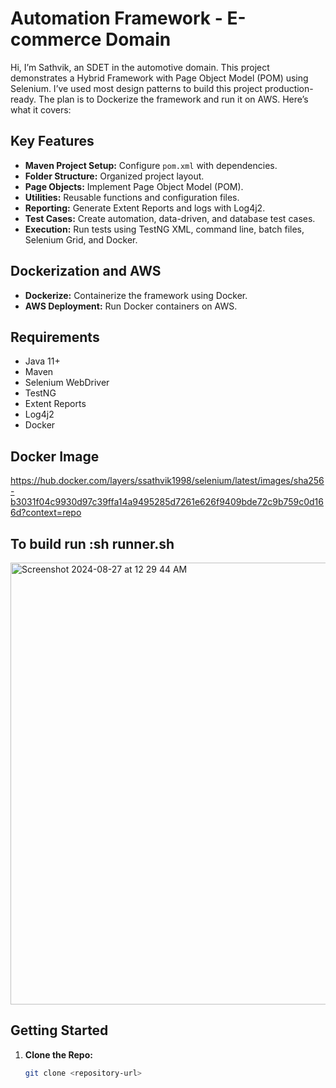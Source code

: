 # Automation Framework - E-commerce Domain

Hi, I’m Sathvik, an SDET in the automotive domain. 
This project demonstrates a Hybrid Framework with Page Object Model (POM) using Selenium. 
I’ve used most design patterns to build this project production-ready. 
The plan is to Dockerize the framework and run it on AWS. Here’s what it covers:

## Key Features

- **Maven Project Setup:** Configure `pom.xml` with dependencies.
- **Folder Structure:** Organized project layout.
- **Page Objects:** Implement Page Object Model (POM).
- **Utilities:** Reusable functions and configuration files.
- **Reporting:** Generate Extent Reports and logs with Log4j2.
- **Test Cases:** Create automation, data-driven, and database test cases.
- **Execution:** Run tests using TestNG XML, command line, batch files, Selenium Grid, and Docker.

## Dockerization and AWS

- **Dockerize:** Containerize the framework using Docker.
- **AWS Deployment:** Run Docker containers on AWS.


## Requirements
- Java 11+
- Maven
- Selenium WebDriver
- TestNG
- Extent Reports
- Log4j2
- Docker


## Docker Image
https://hub.docker.com/layers/ssathvik1998/selenium/latest/images/sha256-b3031f04c9930d97c39ffa14a9495285d7261e626f9409bde72c9b759c0d166d?context=repo

## To build run :sh runner.sh



<img width="707" alt="Screenshot 2024-08-27 at 12 29 44 AM" src="https://github.com/user-attachments/assets/55bd9741-2cb7-40ec-9d93-060d954b66c6">

## Getting Started

1. **Clone the Repo:**
   ```bash
   git clone <repository-url>

